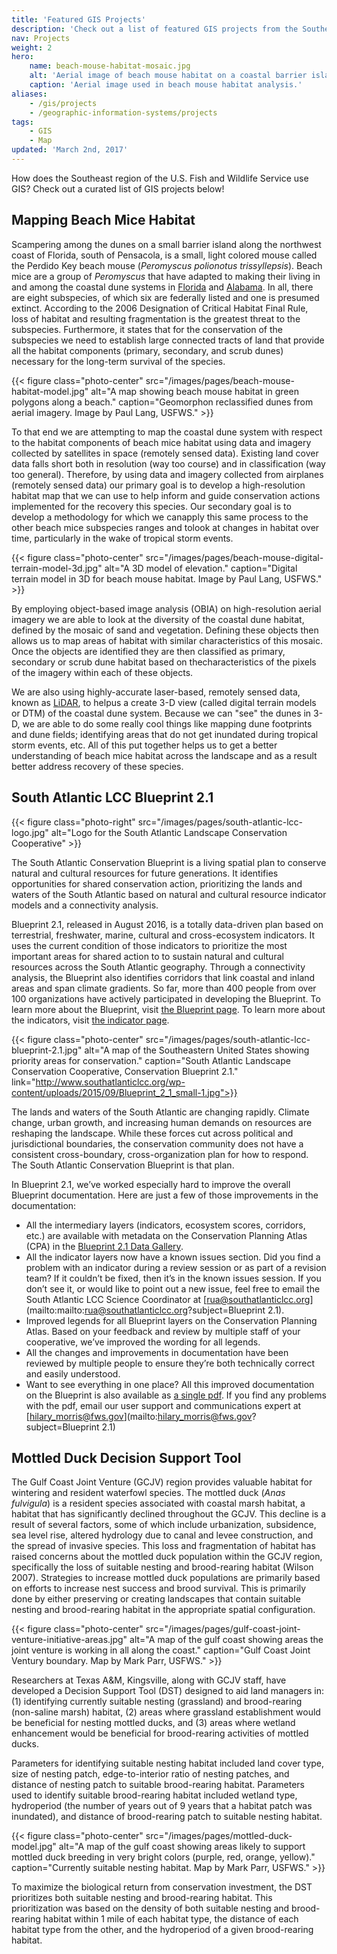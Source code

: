 ```yaml
---
title: 'Featured GIS Projects'
description: 'Check out a list of featured GIS projects from the Southeast Region.'
nav: Projects
weight: 2
hero:
    name: beach-mouse-habitat-mosaic.jpg
    alt: 'Aerial image of beach mouse habitat on a coastal barrier island.'
    caption: 'Aerial image used in beach mouse habitat analysis.'
aliases:
    - /gis/projects
    - /geographic-information-systems/projects
tags:
    - GIS
    - Map
updated: 'March 2nd, 2017'
---
```


How does the Southeast region of the U.S. Fish and Wildlife Service use GIS?  Check out a curated list of GIS projects below!

## Mapping Beach Mice Habitat

Scampering among the dunes on a small barrier island along the northwest coast of Florida, south of Pensacola, is a small, light colored mouse called the Perdido Key beach mouse (*Peromyscus polionotus trissyllepsis*).  Beach mice are a group of *Peromyscus* that have adapted to making their living in and among the coastal dune systems in [Florida](/florida) and [Alabama](/alabama).  In all, there are eight subspecies, of which six are federally listed and one is presumed extinct.  According to the 2006 Designation of Critical Habitat Final Rule, loss of habitat and resulting fragmentation is the greatest threat to the subspecies.  Furthermore, it states that for the conservation of the subspecies we need to establish large connected tracts of land that provide all the habitat components (primary, secondary, and scrub dunes) necessary for the long-term survival of the species.

{{< figure class="photo-center" src="/images/pages/beach-mouse-habitat-model.jpg" alt="A map showing beach mouse habitat in green polygons along a beach." caption="Geomorphon reclassified dunes from aerial imagery.  Image by Paul Lang, USFWS." >}}

To that end we are attempting to map the coastal dune system with respect to the habitat components of beach mice habitat using data and imagery collected by satellites in space (remotely sensed data).  Existing land cover data falls short both in resolution (way too course) and in classification (way too general).  Therefore, by using data and imagery collected from ​airplanes (remotely sensed data) our primary goal is to develop a high-resolution habitat map that we can use to help inform and guide conservation actions implemented for the recovery this species.  Our secondary goal is to develop a ​methodology ​for which we can ​​apply this same process to the other beach mice subspecies ranges and ​to ​look at ​changes ​in habitat ​over time​, particularly in the wake of tropical storm events.

{{< figure class="photo-center" src="/images/pages/beach-mouse-digital-terrain-model-3d.jpg" alt="A 3D model of elevation." caption="Digital terrain model in 3D for beach mouse habitat.  Image by Paul Lang, USFWS." >}}

By employing object-based image analysis (OBIA) on high-resolution aerial imagery we are able to look at the diversity of the coastal dune habitat, defined by the mosaic of sand and vegetation.  Defining these objects then allows us to ​map areas of habitat with similar characteristics of this mosaic.  Once the objects are identified​ they are then classified as primary, secondary or scrub dune habitat based on ​the ​​characteristics of the pixels​ of the imagery within each of these objects.

We are also using highly-accurate laser-based, remotely sensed data, known as [LiDAR](https://lta.cr.usgs.gov/lidar_digitalelevation), to help ​us ​a create 3-D view (called digital terrain models​ or DTM) of the coastal dune system​.  ​Because ​we ​can "see" the dunes in 3-D, we are able to do some really cool things like map​ping​ dune footprints​ and dune fields​; identifying areas that do not get inundated during tropical storm events​, etc​​.  All of this put together helps us to get a better understanding of beach mice habitat across the landscape and as a result better address recovery of these species​.

## South Atlantic LCC Blueprint 2.1

{{< figure class="photo-right" src="/images/pages/south-atlantic-lcc-logo.jpg" alt="Logo for the South Atlantic Landscape Conservation Cooperative" >}}

The South Atlantic Conservation Blueprint is a living spatial plan to conserve natural and cultural resources for future generations. It identifies opportunities for shared conservation action, prioritizing the lands and waters of the South Atlantic based on natural and cultural resource indicator models and a connectivity analysis.

Blueprint 2.1, released in August 2016, is a totally data-driven plan based on terrestrial, freshwater, marine, cultural and cross-ecosystem indicators. It uses the current condition of those indicators to prioritize the most important areas for shared action to to sustain natural and cultural resources across the South Atlantic geography. Through a connectivity analysis, the Blueprint also identifies corridors that link coastal and inland areas and span climate gradients. So far, more than 400 people from over 100 organizations have actively participated in developing the Blueprint. To learn more about the Blueprint, visit [the Blueprint page](http://www.southatlanticlcc.org/blueprint/). To learn more about the indicators, visit [the indicator page](http://www.southatlanticlcc.org/page/indicators).

{{< figure class="photo-center" src="/images/pages/south-atlantic-lcc-blueprint-2.1.jpg" alt="A map of the Southeastern United States showing priority areas for conservation." caption="South Atlantic Landscape Conservation Cooperative, Conservation Blueprint 2.1." link="http://www.southatlanticlcc.org/wp-content/uploads/2015/09/Blueprint_2_1_small-1.jpg">}}

The lands and waters of the South Atlantic are changing rapidly. Climate change, urban growth, and increasing human demands on resources are reshaping the landscape. While these forces cut across political and jurisdictional boundaries, the conservation community does not have a consistent cross-boundary, cross-organization plan for how to respond. The South Atlantic Conservation Blueprint is that plan.

In Blueprint 2.1, we’ve worked especially hard to improve the overall Blueprint documentation. Here are just a few of those improvements in the documentation:

 - All the intermediary layers (indicators, ecosystem scores, corridors, etc.) are available with metadata on the Conservation Planning Atlas (CPA) in the [Blueprint 2.1 Data Gallery](https://salcc.databasin.org/galleries/b6f85b2c958243f8b385fa1159ce912c).
 - All the indicator layers now have a known issues section. Did you find a problem with an indicator during a review session or as part of a revision team? If it couldn’t be fixed, then it’s in the known issues session. If you don’t see it, or would like to point out a new issue, feel free to email the South Atlantic LCC Science Coordinator at [rua@southatlanticlcc.org](mailto:mailto:rua@southatlanticlcc.org?subject=Blueprint 2.1).
 - Improved legends for all Blueprint layers on the Conservation Planning Atlas. Based on your feedback and review by multiple staff of your cooperative, we’ve improved the wording for all legends.
 - All the changes and improvements in documentation have been reviewed by multiple people to ensure they’re both technically correct and easily understood.
 - Want to see everything in one place? All this improved documentation on the Blueprint is also available as [a single pdf](https://www.sciencebase.gov/catalog/file/get/5798dda4e4b0589fa1c72954?name=Blueprint_2_1_Development_Process.pdf). If you find any problems with the pdf, email our user support and communications expert at [hilary_morris@fws.gov](mailto:hilary_morris@fws.gov?subject=Blueprint 2.1)

## Mottled Duck Decision Support Tool

The Gulf Coast Joint Venture (GCJV) region provides valuable habitat for wintering and resident waterfowl species. The mottled duck (*Anas fulvigula*) is a resident species associated with coastal marsh habitat, a habitat that has significantly declined throughout the GCJV. This decline is a result of several factors, some of which include urbanization, subsidence, sea level rise, altered hydrology due to canal and levee construction, and the spread of invasive species. This loss and fragmentation of habitat has raised concerns about the mottled duck population within the GCJV region, specifically the loss of suitable nesting and brood-rearing habitat (Wilson 2007). Strategies to increase mottled duck populations are primarily based on efforts to increase nest success and brood survival. This is primarily done by either preserving or creating landscapes that contain suitable nesting and brood-rearing habitat in the appropriate spatial configuration.

{{< figure class="photo-center" src="/images/pages/gulf-coast-joint-venture-initiative-areas.jpg" alt="A map of the gulf coast showing areas the joint venture is working in all along the coast." caption="Gulf Coast Joint Ventury boundary. Map by Mark Parr, USFWS." >}}

Researchers at Texas A&M, Kingsville, along with GCJV staff, have developed a Decision Support Tool (DST) designed to aid land managers in: (1) identifying currently suitable nesting (grassland) and brood-rearing (non-saline marsh) habitat, (2) areas where grassland establishment would be beneficial for nesting mottled ducks, and (3) areas where wetland enhancement would be beneficial for brood-rearing activities of mottled ducks.

Parameters for identifying suitable nesting habitat included land cover type, size of nesting patch, edge-to-interior ratio of nesting patches, and distance of nesting patch to suitable brood-rearing habitat. Parameters used to identify suitable brood-rearing habitat included wetland type, hydroperiod (the number of years out of 9 years that a habitat patch was inundated), and distance of brood-rearing patch to suitable nesting habitat.

{{< figure class="photo-center" src="/images/pages/mottled-duck-model.jpg" alt="A map of the gulf coast showing areas likely to support mottled duck breeding in very bright colors (purple, red, orange, yellow)." caption="Currently suitable nesting habitat. Map by Mark Parr, USFWS." >}}

To maximize the biological return from conservation investment, the DST prioritizes both suitable nesting and brood-rearing habitat. This prioritization was based on the density of both suitable nesting and brood-rearing habitat within 1 mile of each habitat type, the distance of each habitat type from the other, and the hydroperiod of a given brood-rearing habitat.
